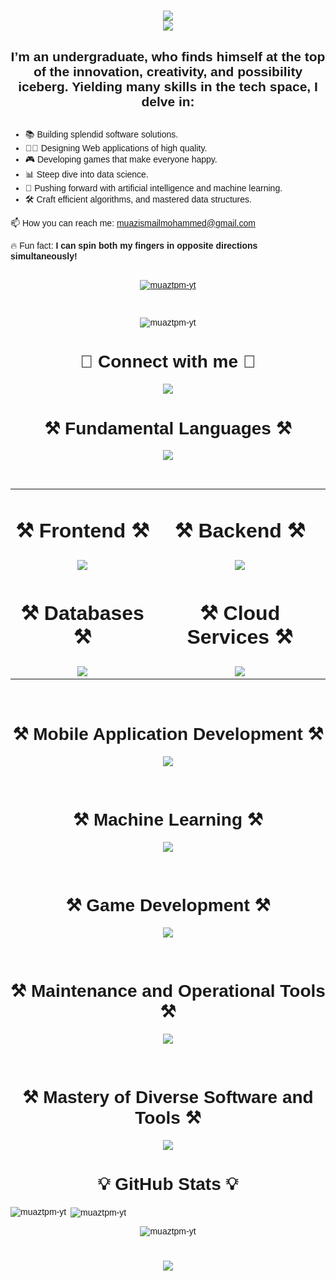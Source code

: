 <head>
  <link href="https://fonts.googleapis.com/css2?family=Poppins:wght@400;700&display=swap" rel="stylesheet">
</head>

<div style="font-family: 'Poppins', sans-serif;">
<h1 align="center">
  <img src="https://readme-typing-svg.herokuapp.com?font=Poppins&weight=700&size=35&duration=3000&pause=1000&color=4169E1&center=true&vCenter=true&width=500&height=70&lines=Hello+World!+%F0%9F%91%8B" /> <br>
  <img src="https://readme-typing-svg.herokuapp.com?font=Poppins&weight=700&size=35&duration=3000&pause=1000&color=4169E1&center=true&vCenter=true&width=550&height=70&lines=I'm+Muaz+Ismail+Mohammed!" /> <br>
</h1>


<h2 align="center" style="margin-bottom: 30px;">I’m an undergraduate, who finds himself at the top of the innovation, creativity, and possibility iceberg. Yielding many skills in the tech space, I delve in:</h2>

<div>
    <ul>
    <li>📚 Building splendid software solutions.</li>
    <li>👩🏿 Designing Web applications of high quality.</li>
    <li>🎮 Developing games that make everyone happy.</li>
    <li>📊 Steep dive into data science.</li>
    <li>🧠 Pushing forward with artificial intelligence and machine learning.</li>
    <li>🛠️ Craft efficient algorithms, and mastered data structures.</li>
    </ul>
</div>

<div style="margin-bottom: 30px;">
    <p>
    📫 How you can reach me: <a href="mailto:muazismailmohammed@gmail.com">muazismailmohammed@gmail.com</a>
    </p>
    <p>🔥 Fun fact: <strong>I can spin both my fingers in opposite directions simultaneously!</strong></p>
</div>

<p align="center">
  <a href="https://github.com/ryo-ma/github-profile-trophy">
    <img src="https://github-profile-trophy.vercel.app/?username=muaztpm-yt" alt="muaztpm-yt" />
  </a>
</p>

<br/>

<p align="center">
  <img src="https://komarev.com/ghpvc/?username=muaztpm-yt&label=Profile%20views&color=0e75b6&style=flat" alt="muaztpm-yt" />
</p>

<div style="border-top: 3px;">
<h1 align="center">🔗 Connect with me 🔗</h1>
<p align="center">
    <img src="https://skillicons.dev/icons?i=linkedin,gmail,discord"/>
</p>
</div>


<div align="center">

<h1 align="center">⚒️️ Fundamental Languages ⚒️️</h1>
<p align="center">
    <img src="https://skillicons.dev/icons?i=javascript,typescript,python,c,cs,cpp,java"/>
</p>

<br/>

<table>
      <tr>
        <td align="center">
          <h1 align="center">⚒️ Frontend ⚒️</h1>
        </td>
        <td align="center">
          <h1 align="center">⚒️ Backend ⚒️</h1>
        </td>
      </tr>
        <tr>
            <td align="center">
            <img src="https://skillicons.dev/icons?i=html,css,bootstrap,react,nextjs,tailwind,qt" /><br/>
            </td>
            <td align="center">
                <img src="https://skillicons.dev/icons?i=nodejs,nextjs,django,jquery" /> <br/>
            </td>
        </tr>
        <tr>
            <td>
    <h1 align="center">⚒️ Databases ⚒️</h1>
            </td>
            <td>
    <h1 align="center">⚒️ Cloud Services ⚒️</h1>
            </td>
        </tr>
        <tr>
            <td><div align="center">
    <img src="https://skillicons.dev/icons?i=mongodb,sqlite,mysql" /> <br/>
            </div>
            </td>
            <td>
                <div align="center">
    <img src="https://skillicons.dev/icons?i=aws,azure,firebase" /><br/>
                </div>
            </td>
        </tr>
    </table>
</div>


<br/>
<h1 align="center">⚒️ Mobile Application Development ⚒️</h1>
<p align="center">
    <img src="https://skillicons.dev/icons?i=dart,flutter,kotlin"/>
</p>

<br/>

<h1 align="center">⚒️ Machine Learning ⚒️</h1>
<p align="center">
    <img src="https://skillicons.dev/icons?i=pytorch,opencv,tensorflow,sklearn"/>
</p>

<br/>

<h1 align="center">⚒️ Game Development ⚒️</h1>
<p align="center">
    <img src="https://skillicons.dev/icons?i=unity,lua,robloxstudio"/>
</p>

<br/>

<h1 align="center">⚒️ Maintenance and Operational Tools ⚒️</h1>
<p align="center">
    <img src="https://skillicons.dev/icons?i=docker,github,git,powershell,npm,arduino,bash"/>
</p>

<br/>

<h1 align="center">⚒️ Mastery of Diverse Software and Tools ⚒️</h1>
<p align="center">
    <img src="https://skillicons.dev/icons?i=webstorm,pycharm,vscode,visualstudio,unity,ae,anaconda,atom,blender,bots,eclipse,figma,notion,ps,pr,pycharm,sublime,windows,replit,stackoverflow"/>
</p>


<div align="center">

<h1 align="center">💡 GitHub Stats 💡</h1>


<p align="left">
  <img align="left" src="https://github-readme-stats.vercel.app/api/top-langs?username=muaztpm-yt&show_icons=true&locale=en&layout=compact" alt="muaztpm-yt" />&nbsp;<img align="center" src="https://github-readme-stats.vercel.app/api?username=muaztpm-yt&show_icons=true&locale=en" alt="muaztpm-yt" />
</p>

<p align="center">
  <img align="center" src="https://github-readme-streak-stats.herokuapp.com/?user=muaztpm-yt&" alt="muaztpm-yt" />
</p>

</div>


<h1 align="center">
    <img src="https://readme-typing-svg.herokuapp.com?font=Poppins&weight=700&size=35&duration=2500&pause=1000&color=4169E1&center=true&vCenter=true&width=550&height=70&lines=Goodbye+World!+%F0%9F%91%8B" />
</h1>
